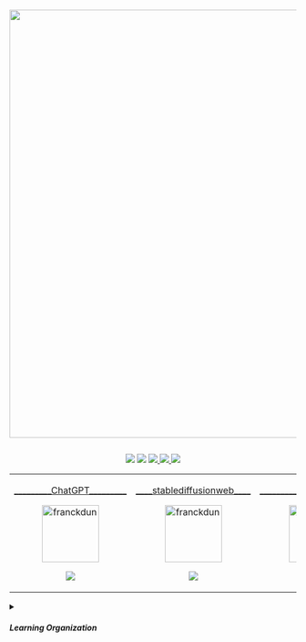 # <p align="center"><a href="https://github.com/franckdun/Learning-plan_Openclassroom"><img src="https://img.shields.io/badge/🏠-🎓%20 L'Intéligence Artificielle 2023%20🎓-8E24AA" width="750" ></a></p>

<p align="center">
<!-- taches -->
<a href="https://github.com/franckdun/Learning-plan_Openclassrooms/issues?q=is%3Aopen+is%3Aissue+project%3Afranckdun%2F5+sort%3Acreated-asc"> <img src="https://img.shields.io/badge/📌-ALL ISSUES-7451eb" ></a>
<!-- projet -->
<a href="https://github.com/users/franckdun/projects/5"> <img src="https://img.shields.io/badge/🪙-PROJECT-7451eb" ></a>
<!-- progression -->
<a href="https://github.com/franckdun/Learning-plan/milestones?direction=asc&sort=due_date&state=open"><img src="https://img.shields.io/badge/💎-LEARNING%20PLAN-7451eb" > </a>
<!-- statistiques -->
<a href="https://wakatime.com/projects/Learning-plan_Open"><img src="https://img.shields.io/badge/📈-Wakatime-7451eb" > </a>
<!-- Issues -->
<a href="https://github.com/franckdun/Learning-plan_Openclassrooms/issues?q=is%3Aopen+is%3Aissue+project%3Afranckdun%2F5+mil"> <img src="https://img.shields.io/badge/📌-Issues-8E24AA"></a></p>

<!--////////////////////////////////// TABLE 1 \\\\\\\\\\\\\\\\\\\\\\\\\\\\\\\\\\\\\-->

<div align="center">
  <table>
	<tr width="#">  
           <td width="#">	<!-- MODULE 1 ChatGPT -->
		<p align="center"><a href="https://chat.openai.com/" target="_blank" rel="noreferrer">_________ChatGPT_________</a></p>
		<p align="center"><a href="#" target="_blank" rel="noreferrer"> <img align="#" src="https://github.com/franckdun/Img-Banck/blob/main/img/github.svg" width="#" height="100" alt="franckdun" /> </a></p>
<p align="center"><a href="https://github.com/franckdun/IA_module-1"> <img src="https://img.shields.io/badge/MODULE_1- Débutez avec chatGPT -8E24AA" width="#"> </a></p>
           </td>
           <td width="#">	<!-- MODULE 2 -->
		<p align="center"><a href="https://stablediffusionweb.com/" target="_blank" rel="noreferrer">____stablediffusionweb____</a></p>
		<p align="center"><a href="#" target="_blank" rel="noreferrer"> <img align="#" src="https://github.com/franckdun/Img-Banck/blob/main/img/github.svg" width="#" height="100" alt="franckdun" /> </a></p>
<p align="center"><a href="https://github.com/franckdun/IA_module-2"> <img src="https://img.shields.io/badge/MODULE_2- Débutez avec l'IA -8E24AA" width="#"> </a></p
           </td>
           <td width="#">	<!-- MODULE 3 -->
		<p align="center"><a href="https://github.com/franckdun/zonebiz" target="_blank" rel="noreferrer">_________*******_________</a></p>
		<p align="center"><a href="#" target="_blank" rel="noreferrer"> <img align="#" src="https://github.com/franckdun/Img-Banck/blob/main/img/github.svg" width="#" height="100" alt="franckdun" /> </a></p>
<p align="center"><a href="https://github.com/franckdun/IA_module-3"> <img src="https://img.shields.io/badge/MODULE_3- Débutez avec l'IA -8E24AA" width="#"> </a></p>
           </td>
           <td width="#">	<!-- Github -->
		<p align="center"><a href="https://github.com/franckdun/zonebiz" target="_blank" rel="noreferrer">_________*******_________</a></p>
		<p align="center"><a href="#" target="_blank" rel="noreferrer"> <img align="#" src="https://github.com/franckdun/Img-Banck/blob/main/img/github.svg" width="#" height="100" alt="franckdun" /> </a></p>
           </td>
           <td width="#">	<!-- Github -->
		<p align="center"><a href="https://github.com/franckdun/zonebiz" target="_blank" rel="noreferrer">_________*******_________</a></p>
		<p align="center"><a href="#" target="_blank" rel="noreferrer"> <img align="#" src="https://github.com/franckdun/Img-Banck/blob/main/img/github.svg" width="#" height="100" alt="franckdun" /> </a></p>
           </td>
           <td width="#">	<!-- Github -->
		<p align="center"><a href="https://github.com/franckdun/zonebiz" target="_blank" rel="noreferrer">_________*******_________</a></p>
		<p align="center"><a href="#" target="_blank" rel="noreferrer"> <img align="#" src="https://github.com/franckdun/Img-Banck/blob/main/img/github.svg" width="#" height="100" alt="franckdun" /> </a></p>
           </td>                 
    </tr>
 </table>
</div>


<!-- ORGANISATION ///////////////////////////////////////////////////////////////////////////////////////////////////////////// -->	
	
<details><summary><h4><em><strong>Learning Organization</strong></em></h4></summary>
	
<p>la règle est tres simple, remplacez les 📌 epingles par des 🪙 pieces en réalisant les taches 
	pour gagner des 💎 diamands</p>	
		
```
Difficulté
		🍓 - Fraise signale le module facile a exécuter.
		🥑 - Avocat signale le module de difficulté moyenne.
	
Progression
		📌 - Epingle indique le nombre de leçons ou chapitres de chaques module.
		🖋  - Quiz aide à vous évaluer.
		>   - Flèche indique le niveau de la progression en cours.
	
Acquisition
		🪙 - Pièce signale la réussite d'un module effectué.
		💎 - Diamant signale la réussite d'une Partie effectuées.

🏆 - signale la réussite de toutes les Parties.
```	
</details>

<!-- HELP //////////////////////////////////////////////////////////////////////////////////////////////////////////////////// -->
	
